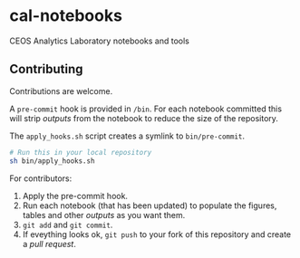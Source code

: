# cal-notebooks
CEOS Analytics Laboratory notebooks and tools

## Contributing

Contributions are welcome.

A `pre-commit` hook is provided in `/bin`. For each notebook committed this will strip *outputs* from the notebook to reduce the size of the repository.

The `apply_hooks.sh` script creates a symlink to `bin/pre-commit`.

```bash
# Run this in your local repository
sh bin/apply_hooks.sh
```

For contributors:

1. Apply the pre-commit hook.
1. Run each notebook (that has been updated) to populate the figures, tables and other *outputs* as you want them.
1. `git add` and `git commit`.
1. If eveything looks ok, `git push` to your fork of this repository and create a *pull request*.
